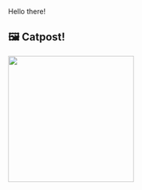 Hello there!



## 🖼️ Catpost!

<sub>
    <img src="https://cdn2.thecatapi.com/images/IdC6U9GS0.png" height="256">
</sub>

